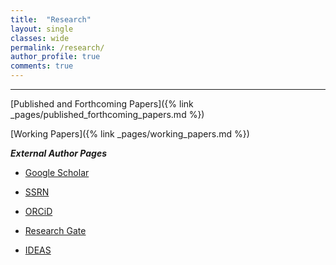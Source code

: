 ```yaml
---
title:  "Research"
layout: single
classes: wide
permalink: /research/
author_profile: true
comments: true
---
```


<HR>

[Published and Forthcoming Papers]({% link _pages/published_forthcoming_papers.md %})

[Working Papers]({% link _pages/working_papers.md %})

***External Author Pages***

- [Google Scholar](https://scholar.google.com/citations?user=oLVUyHAAAAAJ&hl=en)

- [SSRN](https://papers.ssrn.com/sol3/cf_dev/AbsByAuth.cfm?per_id=249914)

- [ORCiD](https://orcid.org/my-orcid?orcid=0000-0001-6592-9986)

- [Research Gate](https://www.researchgate.net/profile/Jeremy-Piger)

- [IDEAS](https://ideas.repec.org/e/ppi14.html)